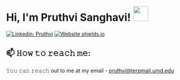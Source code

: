 # Hi, I'm Pruthvi Sanghavi! <img src="https://raw.githubusercontent.com/nixin72/nixin72/master/wave.gif" width="40">

<!-- [![Jobs](https://img.shields.io/badge/Job%20Hunting%3F-No-green.svg)](https://shields.io/) -->
[![Linkedin: Pruthvi](https://img.shields.io/badge/-Pruthvi-blue?style=flat-square&logo=Linkedin&logoColor=white&link=https://www.linkedin.com/in/pruthvi-sanghavi/)](https://www.linkedin.com/in/pruthvi-sanghavi/)
[![Website shields.io](https://img.shields.io/website-up-down-green-red/http/shields.io.svg)](https://pruthvi-sanghavi.github.io/)

<!--<p align="center">
  <img src="https://github.com/Pruthvi-Sanghavi/APIS-Acoustically_Powered_InSect-Robot/blob/master/apis.png" height="125px"/>
  <img src="https://github.com/Pruthvi-Sanghavi/APIS-Acoustically_Powered_InSect-Robot/blob/master/apis-analysis.gif" height="125px"/>
  <img src="https://github.com/Pruthvi-Sanghavi/air_water_land_surveillance_bot/blob/main/sketches/7.png" height="125px"/>
  <img src="https://github.com/Pruthvi-Sanghavi/visual_odometry/blob/main/result.gif" height="182.5px"/>
  <img src="https://github.com/Pruthvi-Sanghavi/sorting_algorithm_visualizer/blob/main/sorting_result.gif" height="182.5px"/>
</p>-->



## 📫 𝙷𝚘𝚠 𝚝𝚘 𝚛𝚎𝚊𝚌𝚑 𝚖𝚎:
𝚈𝚘𝚞 𝚌𝚊𝚗 𝚛𝚎𝚊𝚌𝚑 out to me at my email - pruthvi@terpmail.umd.edu




